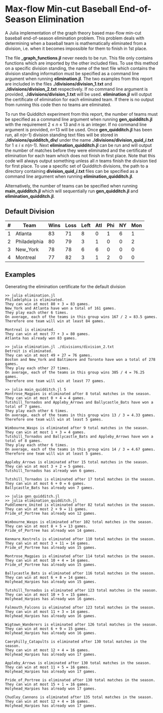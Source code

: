 # Max-flow Min-cut Baseball End-of-Season Elimination
A Julia implementation of the graph theory based max-flow min-cut baseball end-of-season elimination problem. This problem deals with determining when a baseball team is mathematically eliminated from a division, i.e. when it becomes impossible for them to finish in 1st place.

The file **_graph_functions.jl** never needs to be run. This file only contains functions which are imported by the other included files. To use this method on a specific division standing, the name of the text file which contains the division standing information must be specified as a command line argument when running **elimination.jl**. The two examples from this report are included in the files **./divisions/division_1.txt** and **./divisions/division_2.txt** respectively. If no command line argument is provided, **./divisions/division_1.txt** will be used. **elimination.jl** will output the certificate of elimination for each eliminated team. If there is no output from running this code then no teams are eliminated.

To run the Quidditch experiment from this report, the number of teams must be specified as a command line argument when running **gen_quidditch.jl** with the requirement 2 &leq; *n* &leq; 13 and *n* is an integer. If no command line argument is provided, *n*=13 will be used. Once **gen_quidditch.jl** has been run, all *n*(*n*-1) division standing text files will be stored in **./divisions/quidditch_div/** under the name **./divisions/division_quid_*i*.txt** for 1 &leq; *i* &leq; *n*(*n*-1). Next **elimination_quidditch.jl** can be run and will output the number of matches before they were eliminated and the certificate of elimination for each team which does not finish in first place. Note that this code will always output something unless all $n$ teams finish the division tied for first place. To use a specific set of Quidditch divisions, the path to a directory containing **division_quid_*i*.txt** files can be specified as a command line argument when running **elimination_quidditch.jl**.

Alternatively, the number of teams can be specified when running **main_quidditch.jl** which will sequentially run **gen_quidditch.jl** and **elimination_quidditch.jl**.

## Default Division

|#|Team        |Wins|Loss|Left|Atl|Phi|NY |Mon|
|-|------------|----|----|----|---|---|---|---|
|1|Atlanta     |83  |71  | 8  |0  |1  |6  | 1 |
|2|Philadelphia|80  |79  | 3  |1  |0  |0  | 2 |
|3|New_York    |78  |78  | 6  |6  |0  |0  | 0 |
|4|Montreal    |77  |82  | 3  |1  |2  |0  | 0 |

## Examples

Generating the elimination certificate for the default division

    >> julia elimination.jl
    Philadelphia is eliminated.
    They can win at most 80 + 3 = 83 games.
    New_York and Atlanta have won a total of 161 games.
    They play each other 6 times.
    On average, each of the teams in this group wins 167 / 2 = 83.5 games.
    Therefore one team will win at least 84 games.
     
    Montreal is eliminated.
    They can win at most 77 + 3 = 80 games.
    Atlanta has already won 83 games.

    >> julia elimination.jl ./divisions/division_2.txt
    Detroit is eliminated.
    They can win at most 49 + 27 = 76 games.
    Boston and New_York and Baltimore and Toronto have won a total of 278 games.
    They play each other 27 times.
    On average, each of the teams in this group wins 305 / 4 = 76.25 games.
    Therefore one team will win at least 77 games.

    >> julia main_quidditch.jl 5
    Montrose_Magpies is eliminated after 8 total matches in the season.
    They can win at most 0 + 4 = 4 games.
    Tutshill_Tornados and Appleby_Arrows and Ballycastle_Bats have won a total of 7 games.
    They play each other 6 times.
    On average, each of the teams in this group wins 13 / 3 = 4.33 games.
    Therefore one team will win at least 5 games.
     
    Wimbourne_Wasps is eliminated after 9 total matches in the season.
    They can win at most 1 + 3 = 4 games.
    Tutshill_Tornados and Ballycastle_Bats and Appleby_Arrows have won a total of 8 games.
    They play each other 6 times.
    On average, each of the teams in this group wins 14 / 3 = 4.67 games.
    Therefore one team will win at least 5 games.

    Appleby_Arrows is eliminated after 15 total matches in the season.
    They can win at most 3 + 2 = 5 games.
    Tutshill_Tornados has already won 6 games.

    Tutshill_Tornados is eliminated after 17 total matches in the season.
    They can win at most 6 + 0 = 6 games.
    Ballycastle_Bats has already won 7 games.

    >> julia gen_quidditch.jl
    >> julia elimination_quidditch.jl 
    Puddlemere_United is eliminated after 82 total matches in the season.
    They can win at most 2 + 9 = 11 games.
    Pride_of_Portree has already won 12 games.
     
    Wimbourne_Wasps is eliminated after 102 total matches in the season.
    They can win at most 8 + 5 = 13 games.
    Pride_of_Portree has already won 14 games.
      
    Kenmare_Kestrels is eliminated after 110 total matches in the season.
    They can win at most 3 + 11 = 14 games.
    Pride_of_Portree has already won 15 games.
       
    Montrose_Magpies is eliminated after 114 total matches in the season.
    They can win at most 10 + 4 = 14 games.
    Pride_of_Portree has already won 15 games.

    Ballycastle_Bats is eliminated after 116 total matches in the season.
    They can win at most 6 + 8 = 14 games.
    Holyhead_Harpies has already won 15 games.

    Tutshill_Tornados is eliminated after 123 total matches in the season.
    They can win at most 10 + 5 = 15 games.
    Holyhead_Harpies has already won 16 games.

    Falmouth_Falcons is eliminated after 123 total matches in the season.
    They can win at most 11 + 3 = 14 games.
    Holyhead_Harpies has already won 16 games.

    Wigtown_Wanderers is eliminated after 126 total matches in the season.
    They can win at most 6 + 9 = 15 games.
    Holyhead_Harpies has already won 16 games.

    Caerphilly_Catapults is eliminated after 130 total matches in the season.
    They can win at most 12 + 4 = 16 games.
    Holyhead_Harpies has already won 17 games.

    Appleby_Arrows is eliminated after 130 total matches in the season.
    They can win at most 11 + 5 = 16 games.
    Holyhead_Harpies has already won 17 games.

    Pride_of_Portree is eliminated after 130 total matches in the season.
    They can win at most 15 + 1 = 16 games.
    Holyhead_Harpies has already won 17 games.

    Chudley_Cannons is eliminated after 135 total matches in the season.
    They can win at most 12 + 4 = 16 games.
    Holyhead_Harpies has already won 17 games.
